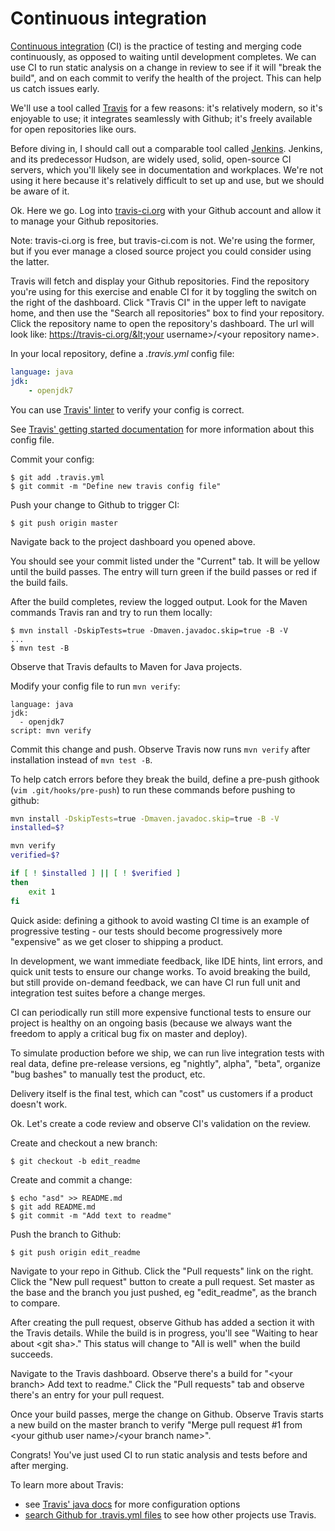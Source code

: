 # Continuous integration

[Continuous integration](http://www.thoughtworks.com/continuous-integration) (CI) is the practice of testing and merging code continuously, as opposed to waiting until development completes. We can use CI to run static analysis on a change in review to see if it will "break the build", and on each commit to verify the health of the project. This can help us catch issues early.

We'll use a tool called [Travis](https://travis-ci.org/) for a few reasons: it's relatively modern, so it's enjoyable to use; it integrates seamlessly with Github; it's freely available for open repositories like ours.

Before diving in, I should call out a comparable tool called [Jenkins](https://jenkins-ci.org/). Jenkins, and its predecessor Hudson, are widely used, solid, open-source CI servers, which you'll likely see in documentation and workplaces. We're not using it here because it's relatively difficult to set up and use, but we should be aware of it.

Ok. Here we go. Log into [travis-ci.org](https://travis-ci.org/) with your Github account and allow it to manage your Github repositories. 

Note: travis-ci.org is free, but travis-ci.com is not. We're using the former, but if you ever manage a closed source project you could consider using the latter.

Travis will fetch and display your Github repositories. Find the repository you're using for this exercise and enable CI for it by toggling the switch on the right of the dashboard. Click "Travis CI" in the upper left to navigate home, and then use the "Search all repositories" box to find your repository. Click the repository name to open the repository's dashboard. The url will look like: https://travis-ci.org/&lt;your username&gt;/&lt;your repository name&gt;.

In your local repository, define a _.travis.yml_ config file:

```yaml
language: java
jdk:
    - openjdk7
```

You can use [Travis' linter](http://lint.travis-ci.org/) to verify your config is correct.

See [Travis' getting started documentation](http://docs.travis-ci.com/user/getting-started/) for more information about this config file.

Commit your config:

```nohighlight
$ git add .travis.yml
$ git commit -m "Define new travis config file"
```

Push your change to Github to trigger CI:

```nohighlight
$ git push origin master
```

Navigate back to the project dashboard you opened above.

You should see your commit listed under the "Current" tab. It will be yellow until the build passes. The entry will turn green if the build passes or red if the build fails.

After the build completes, review the logged output. Look for the Maven commands Travis ran and try to run them locally:

```nohighlight
$ mvn install -DskipTests=true -Dmaven.javadoc.skip=true -B -V
...
$ mvn test -B
```

Observe that Travis defaults to Maven for Java projects.

Modify your config file to run `mvn verify`:

```nohighlight
language: java
jdk:
  - openjdk7
script: mvn verify
```

Commit this change and push. Observe Travis now runs `mvn verify` after installation instead of `mvn test -B`.

To help catch errors before they break the build, define a pre-push githook (`vim .git/hooks/pre-push`) to run these commands before pushing to github:

```bash
mvn install -DskipTests=true -Dmaven.javadoc.skip=true -B -V
installed=$?

mvn verify
verified=$?

if [ ! $installed ] || [ ! $verified ]
then
    exit 1
fi
```

Quick aside: defining a githook to avoid wasting CI time is an example of progressive testing - our tests should become progressively more "expensive" as we get closer to shipping a product.

In development, we want immediate feedback, like IDE hints, lint errors, and quick unit tests to ensure our change works. To avoid breaking the build, but still provide on-demand feedback, we can have CI run full unit and integration test suites before a change merges.

CI can periodically run still more expensive functional tests to ensure our project is healthy on an ongoing basis (because we always want the freedom to apply a critical bug fix on master and deploy).

To simulate production before we ship, we can run live integration tests with real data, define pre-release versions, eg "nightly", alpha", "beta", organize "bug bashes" to manually test the product, etc.

Delivery itself is the final test, which can "cost" us customers if a product doesn't work.

Ok. Let's create a code review and observe CI's validation on the review.

Create and checkout a new branch:

```nohighlight
$ git checkout -b edit_readme
```

Create and commit a change:

```nohighlight
$ echo "asd" >> README.md
$ git add README.md
$ git commit -m "Add text to readme"
```

Push the branch to Github:

```nohighlight
$ git push origin edit_readme
```

Navigate to your repo in Github. Click the "Pull requests" link on the right. Click the "New pull request" button to create a pull request. Set master as the base and the branch you just pushed, eg "edit_readme", as the branch to compare.

After creating the pull request, observe Github has added a section it with the Travis details. While the build is in progress, you'll see "Waiting to hear about &lt;git sha&gt;." This status will change to "All is well" when the build succeeds.

Navigate to the Travis dashboard. Observe there's a build for "&lt;your branch&gt; Add text to readme." Click the "Pull requests" tab and observe there's an entry for your pull request.

Once your build passes, merge the change on Github. Observe Travis starts a new build on the master branch to verify "Merge pull request #1 from &lt;your github user name&gt;/&lt;your branch name&gt;".

Congrats! You've just used CI to run static analysis and tests before and after merging.

To learn more about Travis:
* see [Travis' java docs](http://docs.travis-ci.com/user/languages/java/) for more configuration options
* [search Github for .travis.yml files](https://github.com/search?utf8=%E2%9C%93&q=%22language%3A+java%22+language%3Ayml&type=Code&ref=searchresults) to see how other projects use Travis.
